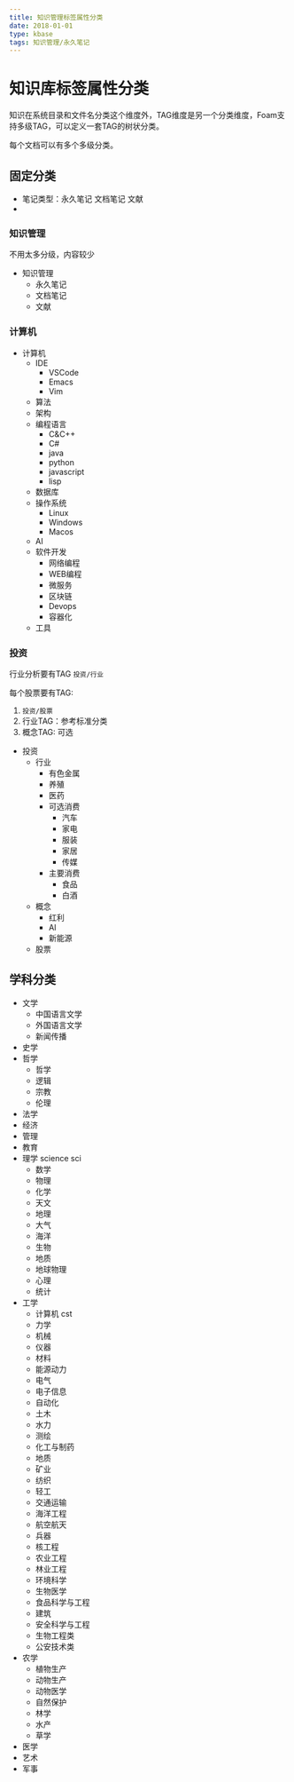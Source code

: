 ```yaml
---
title: 知识管理标签属性分类
date: 2018-01-01
type: kbase
tags: 知识管理/永久笔记
---
```


# 知识库标签属性分类

知识在系统目录和文件名分类这个维度外，TAG维度是另一个分类维度，Foam支持多级TAG，可以定义一套TAG的树状分类。

每个文档可以有多个多级分类。

## 固定分类

- 笔记类型：永久笔记 文档笔记 文献
-

### 知识管理

不用太多分级，内容较少

- 知识管理
  - 永久笔记
  - 文档笔记
  - 文献

### 计算机

- 计算机
  - IDE
    - VSCode
    - Emacs
    - Vim
  - 算法
  - 架构
  - 编程语言
    - C&C++
    - C#
    - java
    - python
    - javascript
    - lisp
  - 数据库
  - 操作系统
    - Linux
    - Windows
    - Macos
  - AI
  - 软件开发
    - 网络编程
    - WEB编程
    - 微服务
    - 区块链
    - Devops
    - 容器化
  - 工具

### 投资

行业分析要有TAG `投资/行业`

每个股票要有TAG:

1. `投资/股票`
2. 行业TAG：参考标准分类
3. 概念TAG: 可选

- 投资
  - 行业
    - 有色金属
    - 养殖
    - 医药
    - 可选消费
      - 汽车
      - 家电
      - 服装
      - 家居
      - 传媒
    - 主要消费
      - 食品
      - 白酒
  - 概念
    - 红利
    - AI
    - 新能源
  - 股票

## 学科分类

- 文学
  + 中国语言文学
  + 外国语言文学
  + 新闻传播
- 史学
- 哲学
  + 哲学
  + 逻辑
  + 宗教
  + 伦理
- 法学
- 经济
- 管理
- 教育
- 理学 science sci 
  + 数学
  + 物理
  + 化学
  + 天文
  + 地理
  + 大气
  + 海洋
  + 生物
  + 地质
  + 地球物理
  + 心理
  + 统计
- 工学
  + 计算机 cst
  + 力学
  + 机械
  + 仪器
  + 材料
  + 能源动力
  + 电气
  + 电子信息
  + 自动化
  + 土木
  + 水力
  + 测绘
  + 化工与制药
  + 地质
  + 矿业
  + 纺织
  + 轻工
  + 交通运输
  + 海洋工程
  + 航空航天
  + 兵器
  + 核工程
  + 农业工程
  + 林业工程
  + 环境科学
  + 生物医学
  + 食品科学与工程
  + 建筑
  + 安全科学与工程
  + 生物工程类
  + 公安技术类
- 农学
  + 植物生产
  + 动物生产
  + 动物医学
  + 自然保护
  + 林学
  + 水产
  + 草学
- 医学
- 艺术
- 军事


